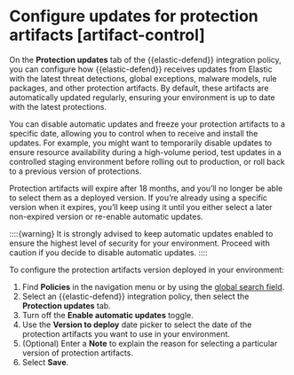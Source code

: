 # Configure updates for protection artifacts [artifact-control]

On the **Protection updates** tab of the {{elastic-defend}} integration policy, you can configure how {{elastic-defend}} receives updates from Elastic with the latest threat detections, global exceptions, malware models, rule packages, and other protection artifacts. By default, these artifacts are automatically updated regularly, ensuring your environment is up to date with the latest protections.

You can disable automatic updates and freeze your protection artifacts to a specific date, allowing you to control when to receive and install the updates. For example, you might want to temporarily disable updates to ensure resource availability during a high-volume period, test updates in a controlled staging environment before rolling out to production, or roll back to a previous version of protections.

Protection artifacts will expire after 18 months, and you’ll no longer be able to select them as a deployed version. If you’re already using a specific version when it expires, you’ll keep using it until you either select a later non-expired version or re-enable automatic updates.

::::{warning}
It is strongly advised to keep automatic updates enabled to ensure the highest level of security for your environment. Proceed with caution if you decide to disable automatic updates.
::::


To configure the protection artifacts version deployed in your environment:

1. Find **Policies** in the navigation menu or by using the [global search field](../../../get-started/the-stack.md#kibana-navigation-search).
2. Select an {{elastic-defend}} integration policy, then select the **Protection updates** tab.
3. Turn off the **Enable automatic updates** toggle.
4. Use the **Version to deploy** date picker to select the date of the protection artifacts you want to use in your environment.
5. (Optional) Enter a **Note** to explain the reason for selecting a particular version of protection artifacts.
6. Select **Save**.
